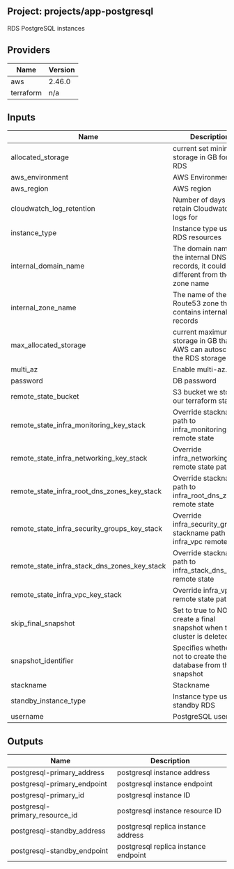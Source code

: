 ## Project: projects/app-postgresql

RDS PostgreSQL instances

## Providers

| Name | Version |
|------|---------|
| aws | 2.46.0 |
| terraform | n/a |

## Inputs

| Name | Description | Type | Default | Required |
|------|-------------|------|---------|:-----:|
| allocated\_storage | current set minimum storage in GB for the RDS | `string` | `"300"` | no |
| aws\_environment | AWS Environment | `string` | n/a | yes |
| aws\_region | AWS region | `string` | `"eu-west-1"` | no |
| cloudwatch\_log\_retention | Number of days to retain Cloudwatch logs for | `string` | n/a | yes |
| instance\_type | Instance type used for RDS resources | `string` | `"db.m5.12xlarge"` | no |
| internal\_domain\_name | The domain name of the internal DNS records, it could be different from the zone name | `string` | n/a | yes |
| internal\_zone\_name | The name of the Route53 zone that contains internal records | `string` | n/a | yes |
| max\_allocated\_storage | current maximum storage in GB that AWS can autoscale the RDS storage to | `string` | `"500"` | no |
| multi\_az | Enable multi-az. | `string` | `true` | no |
| password | DB password | `string` | n/a | yes |
| remote\_state\_bucket | S3 bucket we store our terraform state in | `string` | n/a | yes |
| remote\_state\_infra\_monitoring\_key\_stack | Override stackname path to infra\_monitoring remote state | `string` | `""` | no |
| remote\_state\_infra\_networking\_key\_stack | Override infra\_networking remote state path | `string` | `""` | no |
| remote\_state\_infra\_root\_dns\_zones\_key\_stack | Override stackname path to infra\_root\_dns\_zones remote state | `string` | `""` | no |
| remote\_state\_infra\_security\_groups\_key\_stack | Override infra\_security\_groups stackname path to infra\_vpc remote state | `string` | `""` | no |
| remote\_state\_infra\_stack\_dns\_zones\_key\_stack | Override stackname path to infra\_stack\_dns\_zones remote state | `string` | `""` | no |
| remote\_state\_infra\_vpc\_key\_stack | Override infra\_vpc remote state path | `string` | `""` | no |
| skip\_final\_snapshot | Set to true to NOT create a final snapshot when the cluster is deleted. | `string` | n/a | yes |
| snapshot\_identifier | Specifies whether or not to create the database from this snapshot | `string` | `""` | no |
| stackname | Stackname | `string` | n/a | yes |
| standby\_instance\_type | Instance type used for standby RDS | `string` | `"db.m5.4xlarge"` | no |
| username | PostgreSQL username | `string` | n/a | yes |

## Outputs

| Name | Description |
|------|-------------|
| postgresql-primary\_address | postgresql instance address |
| postgresql-primary\_endpoint | postgresql instance endpoint |
| postgresql-primary\_id | postgresql instance ID |
| postgresql-primary\_resource\_id | postgresql instance resource ID |
| postgresql-standby\_address | postgresql replica instance address |
| postgresql-standby\_endpoint | postgresql replica instance endpoint |

